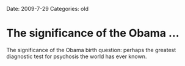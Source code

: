 Date: 2009-7-29
Categories: old

# The significance of the Obama ...

The significance of the Obama birth question: perhaps the greatest diagnostic test for psychosis the world has ever known.
